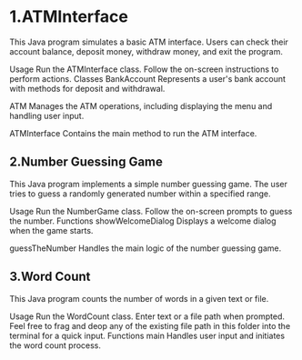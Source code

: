 # 1.ATMInterface

This Java program simulates a basic ATM interface. Users can check their account balance, deposit money, withdraw money, and exit the program.

Usage
Run the ATMInterface class.
Follow the on-screen instructions to perform actions.
Classes
BankAccount
Represents a user's bank account with methods for deposit and withdrawal.

ATM
Manages the ATM operations, including displaying the menu and handling user input.

ATMInterface
Contains the main method to run the ATM interface.

## 2.Number Guessing Game

This Java program implements a simple number guessing game. The user tries to guess a randomly generated number within a specified range.

Usage
Run the NumberGame class.
Follow the on-screen prompts to guess the number.
Functions
showWelcomeDialog
Displays a welcome dialog when the game starts.

guessTheNumber
Handles the main logic of the number guessing game.

## 3.Word Count

This Java program counts the number of words in a given text or file.

Usage
Run the WordCount class.
Enter text or a file path when prompted.
Feel free to frag and deop any of the existing file path in this folder into the terminal for a quick input.
Functions
main
Handles user input and initiates the word count process.
